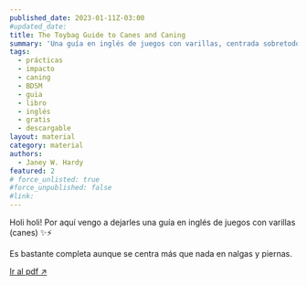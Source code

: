 ```yaml
---
published_date: 2023-01-11Z-03:00
#updated_date:
title: The Toybag Guide to Canes and Caning
summary: 'Una guía en inglés de juegos con varillas, centrada sobretodo en nalgas y piernas.'
tags:
  - prácticas
  - impacto
  - caning
  - BDSM
  - guia
  - libro
  - inglés
  - gratis
  - descargable
layout: material
category: material
authors:
  - Janey W. Hardy
featured: 2
# force_unlisted: true
#force_unpublished: false
#link:
---
```


<script>
  import guia from '$lib/posts/material/media/toybag-guide-to-canes-and-caning/1.pdf'
</script>

Holi holi! Por aquí vengo a dejarles una guía en inglés de juegos con varillas (canes) ✨⚡️

Es bastante completa aunque se centra más que nada en nalgas y piernas.

<object title="Toybag guide to canes and caning" data={guia} type="application/pdf" width="50rem" height="1000px" alt="pdf">
<a href={guia}>Ir al pdf ↗️</a>
</object>
